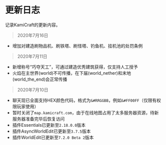 # 更新日志

记录KamiCraft的更新内容。

> 2020年7月16日

- 增加对建造刷物品机、刷铁塔、刷怪塔、钓鱼机、挂机池的处罚条例

> 2020年7月11日

- 新增称号“巧夺天工”，可通过建造优秀建筑获得，仅支持人工授予
- 火焰在主世界(world)不可传播，在下届(world_nether)和末地(world_the_end)会正常传播

> 2020年7月10日

- 聊天现已全面支持HEX颜色代码，格式为`&#RRGGBB`，例如`&#FF00FF`（仅限有权限玩家使用）
- 暂时关闭了`map.kamicraft.com`，由于在线地图占用了太多服务器资源，待新服务器准备完毕后恢复访问
- 插件Essentials已更新至`2.18.0.0`版本
- 插件AsyncWorldEdit已更新至`3.7.5`版本
- 插件WorldEdit已更新至`7.2.0 Beta 2`版本
